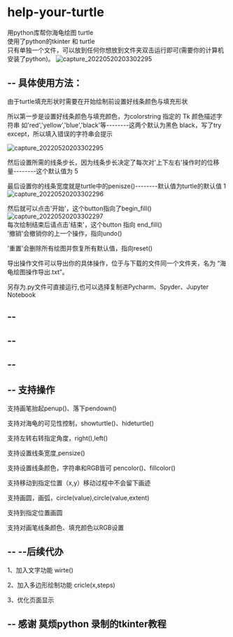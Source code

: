 # help-your-turtle
用python库帮你海龟绘图 turtle   
使用了python的tkinter 和 turtle   
只有单独一个文件，可以放到任何你想放到文件夹双击运行即可(需要你的计算机安装了python)。
![capture_20220520203302295](https://user-images.githubusercontent.com/99422473/169529092-00968933-8919-4110-8e4f-6fa6c62efae0.jpeg)
  
--
具体使用方法：   
-- 
由于turtle填充形状时需要在开始绘制前设置好线条颜色与填充形状  

所以第一步是设置好线条颜色与填充颜色，为colorstring 指定的 Tk 颜色描述字符串 如'red','yellow','blue','black'等--------这两个默认为黑色 black，写了try except，所以填入错误的字符串会提示
  
![capture_20220520203302295](https://user-images.githubusercontent.com/99422473/169559854-4e1b4dd8-b217-471e-84e2-6d8833b7bc88.jpeg)

然后设置所需的线条步长，因为线条步长决定了每次对'上下左右'操作时的位移量--------这个默认值为 5

最后设置你的线条宽度就是turtle中的penisze()--------默认值为turtle的默认值 1  
![capture_20220520203302296](https://user-images.githubusercontent.com/99422473/169560676-5dbf499b-dd14-48a2-84aa-d68f3750d198.jpeg)
  
 
然后就可以点击'开始'，这个button指向了begin_fill()   
![capture_20220520203302297](https://user-images.githubusercontent.com/99422473/169562313-1916074b-4d36-4176-9378-183162e50fd8.jpeg)  
每次绘制结束后请点击'结束'，这个button 指向 end_fill()   
'撤销'会撤销你的上一个操作，指向undo()

'重置'会删除所有绘图并恢复所有默认值，指向reset()  

导出操作文件可以导出你的具体操作，位于与下载的文件同一个文件夹，名为 “海龟绘图操作导出.txt”。  

另存为.py文件可直接运行,也可以选择复制进Pycharm、Spyder、Jupyter Notebook  

--  
--  
--  
--  
--  
--  
--
支持操作
---
支持画笔抬起penup()、落下pendown()  
  
支持对海龟的可见性控制，showturtle()、hideturtle()  
  
支持左转右转指定角度，right(),left()  
  
支持设置线条宽度,pensize()  
  
支持设置线条颜色，字符串和RGB皆可 pencolor()、fillcolor()  
  
支持移动到指定位置（x,y）移动过程中不会留下画迹  
  
支持画圆，画弧，circle(value),circle(value,extent)
  
支持到指定位置画圆

支持对画笔线条颜色、填充颜色以RGB设置
  
  
--
--后续代办  
--

1、加入文字功能 wirte()  
  
2、加入多边形绘制功能 cricle(x,steps)  
  
3、优化页面显示
  


--
感谢 莫烦python 录制的tkinter教程
--
